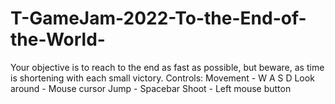 # T-GameJam-2022-To-the-End-of-the-World-
Your objective is to reach to the end as fast as possible, but beware, as time is shortening with each small victory.  Controls:  Movement - W A S D Look around - Mouse cursor Jump - Spacebar Shoot - Left mouse button
